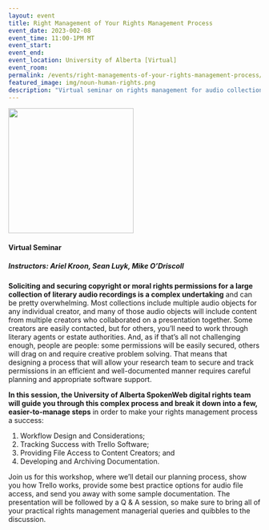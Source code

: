 ```yaml
---
layout: event
title: Right Management of Your Rights Management Process
event_date: 2023-002-08
event_time: 11:00-1PM MT
event_start:
event_end:
event_location: University of Alberta [Virtual]
event_room:
permalink: /events/right-managements-of-your-rights-management-process/
featured_image: img/noun-human-rights.png
description: "Virtual seminar on rights management for audio collections."
---
```


<div class = "figure">
  <img src="{{ '/img/noun-human-rights.png' | absolute_url }}" width="250" />
</div>

<h4>Virtual Seminar</h4>
<h5>Instructors: Ariel Kroon, Sean Luyk, Mike O’Driscoll</h5>

**Soliciting and securing copyright or moral rights permissions for a large collection of literary audio recordings is a complex undertaking** and can be pretty overwhelming. Most collections include multiple audio objects for any individual creator, and many of those audio objects will include content from multiple creators who collaborated on a presentation together. Some creators are easily contacted, but for others, you’ll need to work through literary agents or estate authorities. And, as if that’s all not challenging enough, people are people: some permissions will be easily secured, others will drag on and require creative problem solving. That means that designing a process that will allow your research team to secure and track permissions in an efficient and well-documented manner requires careful planning and appropriate software support.

**In this session, the University of Alberta SpokenWeb digital rights team will guide you through this complex process and break it down into a few, easier-to-manage steps** in order to make your rights management process a success:

1. Workflow Design and Considerations;
2. Tracking Success with Trello Software;
3. Providing File Access to Content Creators; and
4. Developing and Archiving Documentation.

Join us for this workshop, where we’ll detail our planning process, show you how Trello works, provide some best practice options for audio file access, and send you away with some sample documentation. The presentation will be followed by a Q & A session, so make sure to bring all of your practical rights management managerial queries and quibbles to the discussion.